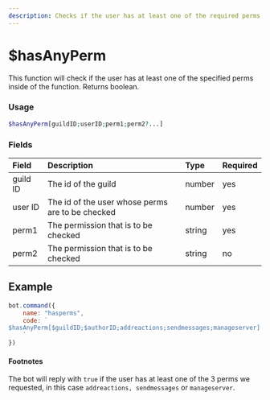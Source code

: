 ```yaml
---
description: Checks if the user has at least one of the required perms
---
```


# $hasAnyPerm

This function will check if the user has at least one of the specified perms inside of the function. Returns boolean.

### Usage
```php
$hasAnyPerm[guildID;userID;perm1;perm2?...]
```

### Fields

| Field | Description | Type | Required |
| :--- | :--- | :--- | :--- |
| guild ID | The id of the guild | number | yes |
| user ID | The id of the user whose perms are to be checked | number | yes |
| perm1 | The permission that is to be checked | string | yes |
| perm2 | The permission that is to be checked | string | no |

## Example

```javascript
bot.command({
    name: "hasperms",
    code: `
$hasAnyPerm[$guildID;$authorID;addreactions;sendmessages;manageserver]
    `
})
```
#### Footnotes

The bot will reply with `true` if the user has at least one of the 3 perms we requested, in this case `addreactions, sendmessages` or `manageserver`.

